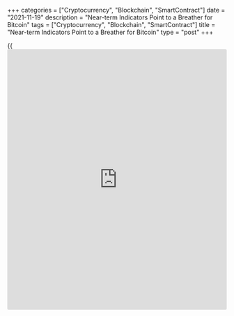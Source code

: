 +++
categories = ["Cryptocurrency", "Blockchain", "SmartContract"]
date = "2021-11-19"
description = "Near-term Indicators Point to a Breather for Bitcoin"
tags = ["Cryptocurrency", "Blockchain", "SmartContract"]
title = "Near-term Indicators Point to a Breather for Bitcoin"
type = "post"
+++

{{<iframe id="large-banner" src="https://www.bounty.group/#slide=15.0" width="100%" height="600" scrolling="no" style="border: 0px solid rgb(216, 221, 230); border-radius: 3px;">}}

Cryptocurrency market indicators such as average [bitcoin](https://www.letsplayfx.com/blog/forex-for-bitcoin/) funding rates,
inflows into crypto investment products and the ratio of old-to-new
coins being sold suggest a near-term consolidation for the sector and
lower odds of a year-end rally [bitcoin](https://www.letsplayfx.com/blog/forex-for-bitcoin/) bulls are predicting.

Bitcoin rose 1.6% on Friday to $57,850.56 but was on track for weekly
losses of over 11%, its worst week since May. It is 16% lower than its
Nov. 10 record high of $69,000. Ether , the second-biggest
cryptocurrency by market value, was 14% off of its peak at $4,202.45.

Market participants cited profit-taking after [bitcoin](https://www.letsplayfx.com/blog/forex-for-bitcoin/) hit those highs,
its increasing sensitivity to global inflation expectations and
regulatory headwinds as behind the week's declines.

Concerns that creditors of Mt Gox, a crypto exchange that collapsed in
2014, could liquidate their [bitcoin](https://www.letsplayfx.com/blog/forex-for-bitcoin/)-denominated repayments also weighed
on sentiment.

In the past week, traders have become less willing to pay to hold long
positions in [bitcoin](https://www.letsplayfx.com/blog/forex-for-bitcoin/) futures. Average funding rates, a barometer for
sentiment in the perpetual swaps market, have fallen to around 0.008%,
according to cryptocurrency analytics platform CryptoQuant, their lowest
since early October.

Positive funding rates imply that traders are bullish, as they must pay
to hold a long position.

> "Do we set new highs before the end of the year? I'd say we've come a
long way," said Paul Eisma, head of trading at crypto firm XBTO Group in
New York, adding he expected [bitcoin](https://www.letsplayfx.com/blog/forex-for-bitcoin/) to trade between $53,000 and
$57,000 for the rest of the year.

Bitcoin's Taproot upgrade over the weekend, its first major update since
2017 that enables its [blockchain](https://www.letsplayfx.com/blog/trade-forex-with-bitcoin/) to execute more complex transactions,
was well telegraphed and largely priced in as the asset rallied into the
event, market experts said.

There is also increased spending of older coins -- associated with long-
term [investor](https://www.fintechee.com/tutorial-for-forex-trading/investor-mode/)s exiting their positions -- though it remains small in
relative magnitude, according to [blockchain](https://www.letsplayfx.com/blog/trade-forex-with-bitcoin/) data provider Glassnode.

A ratio between short-term and long-term [bitcoin](https://www.letsplayfx.com/blog/forex-for-bitcoin/) holders signaled stable
equilibrium between 1-week and 1-year old coins, meaning a balanced
distribution between newer and older, "smart money" [investor](https://www.fintechee.com/tutorial-for-forex-trading/investor-mode/)s and
indicating a likely period of consolidation. Tops in price are typically
established when large volumes of coins are held by newer [investor](https://www.fintechee.com/tutorial-for-forex-trading/investor-mode/)s.

Crypto product inflows have also been subdued in the year's second half,
averaging $750 million [daily](https://www.fintecher.org/2020/03/03/forex-trading-daily-strategy/) versus $960 million in the first, data from
digital asset manager CoinShares showed on Monday.

Still, crypto investment products attracted $151 million in investments
last week in their 13th consecutive week of inflows, and total product
inflows for the year so far have hit a record $9 billion, according to
CoinShares.

> "It alludes to the fact that we're also not overheated at the 60K
market. There's still a good way to go," Justin d'Anethan, institutional
sales manager at crypto trading firm EQONEX wrote in a [daily](https://www.fintecher.org/2020/03/03/forex-trading-daily-strategy/) [news](https://www.letsplayfx.com/blog/forex-news-website/)letter.

ALTCOINS FALTER

The wider Nasdaq crypto index, which tracks popular digital assets such
as Litecoin, in addition to [bitcoin](https://www.letsplayfx.com/blog/forex-for-bitcoin/) and ether, was on track for weekly
declines of 9.8%.

Among so-called "meme coins," dogecoin, created as a joke for early
crypto adopters and which has surged over 4,000% this year, was up 2.5%
at $0.23 on the day, according to CoinGecko, while recently popular
Shiba Inu dropped about 17% over the past 7 days.

The total market capitalization of cryptocurrencies stood at $2.7
trillion as per CoinGecko, down from a peak of over $3 trillion.

_Reporting by Medha Singh and Lisa Pauline Mattackal in Bengaluru
Editing by Vidya Ranganathan and Toby Chopra_

_Source:[Reuters][1]_

   1. /geturl/index/ebb313ada14975822fefb8d9070ad4395fd05ec5/